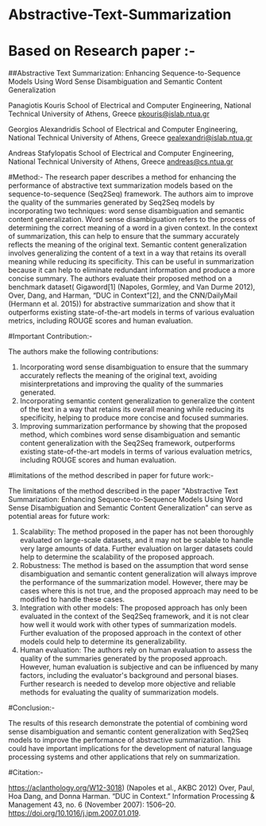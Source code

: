 # Abstractive-Text-Summarization

# Based on Research paper :- 


##Abstractive Text Summarization: Enhancing Sequence-to-Sequence Models Using Word Sense Disambiguation and Semantic Content Generalization

Panagiotis Kouris 
School of Electrical and Computer Engineering, 
National Technical University of Athens, Greece 
pkouris@islab.ntua.gr 

Georgios Alexandridis 
School of Electrical and Computer Engineering, 
National Technical University of Athens, 
Greece gealexandri@islab.ntua.gr 

Andreas Stafylopatis 
School of Electrical and Computer Engineering, 
National Technical University of Athens, Greece 
andreas@cs.ntua.gr

#Method:-
The research paper describes a method for enhancing the performance of abstractive text summarization models based on the sequence-to-sequence (Seq2Seq) framework. The authors aim to improve the quality of the summaries generated by Seq2Seq models by incorporating two techniques: word sense disambiguation and semantic content generalization.
Word sense disambiguation refers to the process of determining the correct meaning of a word in a given context. In the context of summarization, this can help to ensure that the summary accurately reflects the meaning of the original text.
Semantic content generalization involves generalizing the content of a text in a way that retains its overall meaning while reducing its specificity. This can be useful in summarization because it can help to eliminate redundant information and produce a more concise summary.
The authors evaluate their proposed method on a benchmark dataset( Gigaword[1] (Napoles, Gormley, and Van Durme 2012), Over, Dang, and Harman, “DUC in Context”[2], and the CNN/DailyMail (Hermann et al. 2015)) for abstractive summarization and show that it outperforms existing state-of-the-art models in terms of various evaluation metrics, including ROUGE scores and human evaluation.

#Important Contribution:- 


The authors make the following contributions:
1. Incorporating word sense disambiguation to ensure that the summary accurately reflects the meaning of the original text, avoiding misinterpretations and improving the quality of the summaries generated.
2. Incorporating semantic content generalization to generalize the content of the text in a way that retains its overall meaning while reducing its specificity, helping to produce more concise and focused summaries.
3. Improving summarization performance by showing that the proposed method, which combines word sense disambiguation and semantic content generalization with the Seq2Seq framework, outperforms existing state-of-the-art models in terms of various evaluation metrics, including ROUGE scores and human evaluation.


#limitations of the method described in paper for future work:-


The limitations of the method described in the paper "Abstractive Text Summarization: Enhancing Sequence-to-Sequence Models Using Word Sense Disambiguation and Semantic Content Generalization" can serve as potential areas for future work:
1. Scalability: The method proposed in the paper has not been thoroughly evaluated on large-scale datasets, and it may not be scalable to handle very large amounts of data. Further evaluation on larger datasets could help to determine the scalability of the proposed approach.
2. Robustness: The method is based on the assumption that word sense disambiguation and semantic content generalization will always improve the performance of the summarization model. However, there may be cases where this is not true, and the proposed approach may need to be modified to handle these cases.
3. Integration with other models: The proposed approach has only been evaluated in the context of the Seq2Seq framework, and it is not clear how well it would work with other types of summarization models. Further evaluation of the proposed approach in the context of other models could help to determine its generalizability.
4. Human evaluation: The authors rely on human evaluation to assess the quality of the summaries generated by the proposed approach. However, human evaluation is subjective and can be influenced by many factors, including the evaluator's background and personal biases. Further research is needed to develop more objective and reliable methods for evaluating the quality of summarization models.


#Conclusion:-


The results of this research demonstrate the potential of combining word sense disambiguation and semantic content generalization with Seq2Seq models to improve the performance of abstractive summarization. This could have important implications for the development of natural language processing systems and other applications that rely on summarization.


#Citation:-


https://aclanthology.org/W12-3018) (Napoles et al., AKBC 2012)
Over, Paul, Hoa Dang, and Donna Harman. “DUC in Context.” Information Processing &       Management 43, no. 6 (November 2007): 1506–20. https://doi.org/10.1016/j.ipm.2007.01.019.


